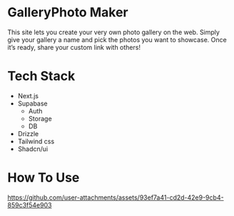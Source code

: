 # GalleryPhoto Maker

This site lets you create your very own photo gallery on the web. Simply give your gallery a name and pick the photos you want to showcase. Once it’s ready, share your custom link with others!

# Tech Stack
- Next.js
- Supabase
  - Auth
  - Storage
  - DB
- Drizzle
- Tailwind css
- Shadcn/ui
# How To Use



https://github.com/user-attachments/assets/93ef7a41-cd2d-42e9-9cb4-859c3f54e903


